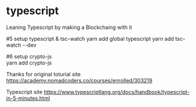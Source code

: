 # typescript
Leaning Typescript by making a Blockchaing with it


#5 setup typescript & tsc-watch 
yarn add global typescript 
yarn add tsc-watch --dev


#6 setup crypto-js   
yarn add crypto-js

Thanks for original toturial site
https://academy.nomadcoders.co/courses/enrolled/303219

Typescript site
https://www.typescriptlang.org/docs/handbook/typescript-in-5-minutes.html